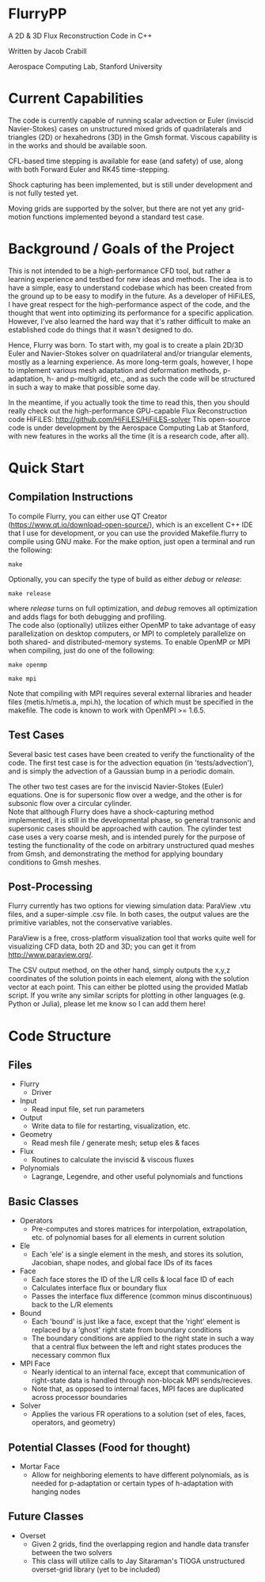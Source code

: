 FlurryPP
========

A 2D & 3D Flux Reconstruction Code in C++

Written by Jacob Crabill

Aerospace Computing Lab, Stanford University

Current Capabilities
====================

The code is currently capable of running scalar advection or Euler (inviscid Navier-Stokes) cases on unstructured mixed grids of quadrilaterals and triangles (2D) or hexahedrons (3D) in the Gmsh format.  Viscous capability is in the works and should be available soon.

CFL-based time stepping is available for ease (and safety) of use, along with both Forward Euler and RK45 time-stepping.

Shock capturing has been implemented, but is still under development and is not fully tested yet.

Moving grids are supported by the solver, but there are not yet any grid-motion functions implemented beyond a standard test case.

Background / Goals of the Project
=================================

This is not intended to be a high-performance CFD tool, but rather a learning experience and testbed for new ideas and methods.  The idea is to have a simple, easy to understand codebase which has been created from the ground up to be easy to modify in the future.  As a developer of HiFiLES, I have great respect for the high-performance aspect of the code, and the thought that went into optimizing its performance for a specific application.  However, I've also learned the hard way that it's rather difficult to make an established code do things that it wasn't designed to do.

Hence, Flurry was born.  To start with, my goal is to create a plain 2D/3D Euler and Navier-Stokes solver on quadrilateral and/or triangular elements, mostly as a learning experience.  As more long-term goals, however, I hope to implement various mesh adaptation and deformation methods, p-adaptation, h- and p-multigrid, etc., and as such the code will be structured in such a way to make that possible some day.

In the meantime, if you actually took the time to read this, then you should really check out the high-performance GPU-capable Flux Reconstruction code HiFiLES: http://github.com/HiFiLES/HiFiLES-solver
This open-source code is under development by the Aerospace Computing Lab at Stanford, with new features in the works all the time (it is a research code, after all).


Quick Start
===========

Compilation Instructions
-------------------------

To compile Flurry, you can either use QT Creator (https://www.qt.io/download-open-source/), which is an excellent C++ IDE that I use for development, or you can use the provided Makefile.flurry to compile using GNU make.  For the make option, just open a terminal and run the following:

`make`

Optionally, you can specify the type of build as either *debug* or *release*:

`make release`

where *release* turns on full optimization, and *debug* removes all optimization and adds flags for both debugging and profiling.  
The code also (optionally) utilizes either OpenMP to take advantage of easy parallelization on desktop computers, or MPI to completely parallelize on both shared- and distributed-memory systems. To enable OpenMP or MPI when compiling, just do one of the following:

`make openmp`

`make mpi`

Note that compiling with MPI requires several external libraries and header files (metis.h/metis.a, mpi.h), the location of which must be specified in the makefile.
The code is known to work with OpenMPI >= 1.6.5.

Test Cases
-------------------------

Several basic test cases have been created to verify the functionality of the code.  The first test case is for the advection equation (in 'tests/advection'), and is simply the advection of a Gaussian bump in a periodic domain.

The other two test cases are for the inviscid Navier-Stokes (Euler) equations. One is for supersonic flow over a wedge, and the other is for subsonic flow over a circular cylinder.  
Note that although Flurry does have a shock-capturing method implemented, it is still in the developmental phase, so general transonic and supersonic cases should be approached with caution.
The cylinder test case uses a very coarse mesh, and is intended purely for the purpose of testing the functionality of the code on arbitrary unstructured quad meshes from Gmsh, and demonstrating the method for applying boundary conditions to Gmsh meshes.


Post-Processing
-------------------------

Flurry currently has two options for viewing simulation data: ParaView .vtu files, and a super-simple .csv file.  In both cases, the output values are the primitive variables, not the conservative variables.

ParaView is a free, cross-platform visualization tool that works quite well for visualizing CFD data, both 2D and 3D; you can get it from http://www.paraview.org/.

The CSV output method, on the other hand, simply outputs the x,y,z coordinates of the solution points in each element, along with the solution vector at each point. This can either be plotted using the provided Matlab script.
If you write any similar scripts for plotting in other languages (e.g. Python or Julia), please let me know so I can add them here!


Code Structure
==============

Files
-----
- Flurry
  + Driver
- Input
  + Read input file, set run parameters
- Output
  + Write data to file for restarting, visualization, etc.
- Geometry
  + Read mesh file / generate mesh; setup eles & faces
- Flux
  + Routines to calculate the inviscid & viscous fluxes
- Polynomials
  + Lagrange, Legendre, and other useful polynomials and functions


Basic Classes
--------------
- Operators
  + Pre-computes and stores matrices for interpolation, extrapolation, etc. of polynomial bases for all elements in current solution
- Ele
  + Each 'ele' is a single element in the mesh, and stores its solution, Jacobian, shape nodes, and global face IDs of its faces
- Face
  + Each face stores the ID of the L/R cells & local face ID of each
  + Calculates interface flux or boundary flux
  + Passes the interface flux difference (common minus discontinuous) back to the L/R elements
- Bound
  + Each 'bound' is just like a face, except that the 'right' element is replaced by a 'ghost' right state from boundary conditions
  + The boundary conditions are applied to the right state in such a way that a central flux between the left and right states produces the necessary common flux
- MPI Face
  + Nearly identical to an internal face, except that communication of right-state data is handled through non-blocak MPI sends/recieves.
  + Note that, as opposed to internal faces, MPI faces are duplicated across processor boundaries
- Solver
  + Applies the various FR operations to a solution (set of eles, faces, operators, and geometry)


Potential Classes (Food for thought)
------------------------------------
- Mortar Face
  + Allow for neighboring elements to have different polynomials, as is needed for p-adaptation or certain types of h-adaptation with hanging nodes


Future Classes
------------------
- Overset
  + Given 2 grids, find the overlapping region and handle data transfer between the two solvers
  + This class will utilize calls to Jay Sitaraman's TIOGA unstructured overset-grid library (yet to be included)
